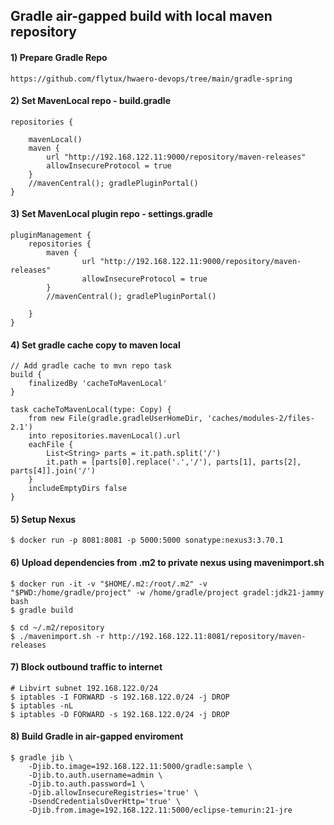 ## Gradle air-gapped build with local maven repository


#### 1) Prepare Gradle Repo

```
https://github.com/flytux/hwaero-devops/tree/main/gradle-spring
```

#### 2) Set MavenLocal repo - build.gradle

```
repositories {

    mavenLocal()
    maven {
        url "http://192.168.122.11:9000/repository/maven-releases"
        allowInsecureProtocol = true
    }
    //mavenCentral(); gradlePluginPortal()
}
```

#### 3) Set MavenLocal plugin repo - settings.gradle

```
pluginManagement {
    repositories {
        maven {
                url "http://192.168.122.11:9000/repository/maven-releases"
                allowInsecureProtocol = true
        }
        //mavenCentral(); gradlePluginPortal()

    }
}
```

#### 4) Set gradle cache copy to maven local

```
// Add gradle cache to mvn repo task
build {
    finalizedBy 'cacheToMavenLocal'
}

task cacheToMavenLocal(type: Copy) {
    from new File(gradle.gradleUserHomeDir, 'caches/modules-2/files-2.1')
    into repositories.mavenLocal().url
    eachFile {
        List<String> parts = it.path.split('/')
        it.path = [parts[0].replace('.','/'), parts[1], parts[2], parts[4]].join('/')
    }
    includeEmptyDirs false
}
```

#### 5) Setup Nexus

```
$ docker run -p 8081:8081 -p 5000:5000 sonatype:nexus3:3.70.1
```

#### 6) Upload dependencies from .m2 to private nexus using mavenimport.sh

```
$ docker run -it -v "$HOME/.m2:/root/.m2" -v "$PWD:/home/gradle/project" -w /home/gradle/project gradel:jdk21-jammy bash
$ gradle build

$ cd ~/.m2/repository
$ ./mavenimport.sh -r http://192.168.122.11:8081/repository/maven-releases

```

#### 7) Block outbound traffic to internet

```
# Libvirt subnet 192.168.122.0/24
$ iptables -I FORWARD -s 192.168.122.0/24 -j DROP
$ iptables -nL
$ iptables -D FORWARD -s 192.168.122.0/24 -j DROP
```

#### 8) Build Gradle in air-gapped enviroment

```
$ gradle jib \
    -Djib.to.image=192.168.122.11:5000/gradle:sample \
    -Djib.to.auth.username=admin \
    -Djib.to.auth.password=1 \
    -Djib.allowInsecureRegistries='true' \
    -DsendCredentialsOverHttp='true' \
    -Djib.from.image=192.168.122.11:5000/eclipse-temurin:21-jre
```

